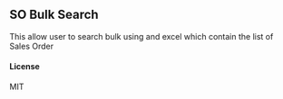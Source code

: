 ## SO Bulk Search

This allow user to search bulk using and excel which contain the list of Sales Order

#### License

MIT